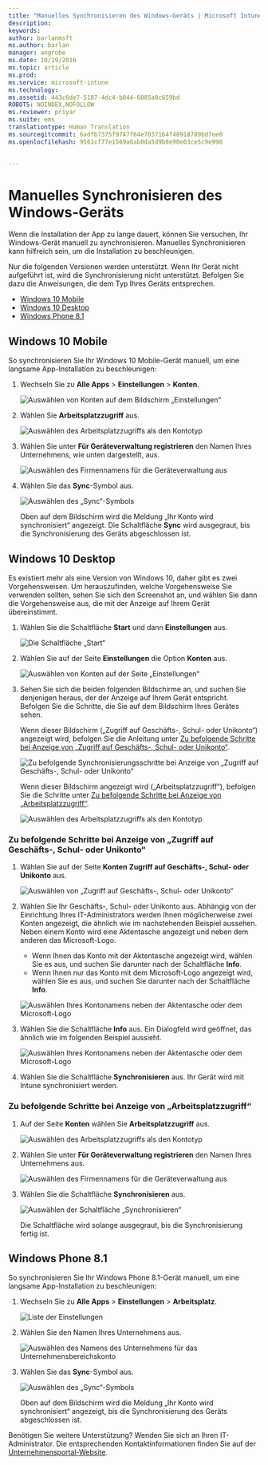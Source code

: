 ```yaml
---
title: "Manuelles Synchronisieren des Windows-Geräts | Microsoft Intune"
description: 
keywords: 
author: barlanmsft
ms.author: barlan
manager: angrobe
ms.date: 10/19/2016
ms.topic: article
ms.prod: 
ms.service: microsoft-intune
ms.technology: 
ms.assetid: 443c6de7-5187-4dc4-b844-6085a0c659bd
ROBOTS: NOINDEX,NOFOLLOW
ms.reviewer: priyar
ms.suite: ems
translationtype: Human Translation
ms.sourcegitcommit: 6adfb7375f9747f64e7037164f48918789bd7ee0
ms.openlocfilehash: 9561cf77e1569a6ab0da5d9b8e90e03ce5c9e998


---
```



# <a name="sync-your-windows-device-manually"></a>Manuelles Synchronisieren des Windows-Geräts
Wenn die Installation der App zu lange dauert, können Sie versuchen, Ihr Windows-Gerät manuell zu synchronisieren. Manuelles Synchronisieren kann hilfreich sein, um die Installation zu beschleunigen.

Nur die folgenden Versionen werden unterstützt. Wenn Ihr Gerät nicht aufgeführt ist, wird die Synchronisierung nicht unterstützt. Befolgen Sie dazu die Anweisungen, die dem Typ Ihres Geräts entsprechen.

* [Windows 10 Mobile](#windows-10-mobile)
* [Windows 10 Desktop](#windows-10-desktop)
* [Windows Phone 8.1](#windows-phone-81)


## <a name="windows-10-mobile"></a>Windows 10 Mobile
So synchronisieren Sie Ihr Windows 10 Mobile-Gerät manuell, um eine langsame App-Installation zu beschleunigen:

1. Wechseln Sie zu **Alle Apps** > **Einstellungen** > **Konten**.

    ![Auswählen von Konten auf dem Bildschirm „Einstellungen“](./media/win10m-sync-1-settings-accounts.png)

2. Wählen Sie **Arbeitsplatzzugriff** aus.

    ![Auswählen des Arbeitsplatzzugriffs als den Kontotyp](./media/win10m-sync-2-work-access.png)

3. Wählen Sie unter **Für Geräteverwaltung registrieren** den Namen Ihres Unternehmens, wie unten dargestellt, aus.

    ![Auswählen des Firmennamens für die Geräteverwaltung aus](./media/win10m-sync-3-tap-comp-name.png)

4. Wählen Sie das **Sync**-Symbol aus.

    ![Auswählen des „Sync“-Symbols](./media/win10m-sync-4-tap-sync.png)

    Oben auf dem Bildschirm wird die Meldung „Ihr Konto wird synchronisiert“ angezeigt. Die Schaltfläche **Sync** wird ausgegraut, bis die Synchronisierung des Geräts abgeschlossen ist.

## <a name="windows-10-desktop"></a>Windows 10 Desktop
Es existiert mehr als eine Version von Windows 10, daher gibt es zwei Vorgehensweisen. Um herauszufinden, welche Vorgehensweise Sie verwenden sollten, sehen Sie sich den Screenshot an, und wählen Sie dann die Vorgehensweise aus, die mit der Anzeige auf Ihrem Gerät übereinstimmt.

1. Wählen Sie die Schaltfläche **Start** und dann **Einstellungen** aus.

    ![Die Schaltfläche „Start“](./media/win10pc-sync-1-start-button.png)

2. Wählen Sie auf der Seite **Einstellungen** die Option **Konten** aus.

    ![Auswählen von Konten auf der Seite „Einstellungen“](./media/win10pc-sync-2-settings-accounts.png)

3. Sehen Sie sich die beiden folgenden Bildschirme an, und suchen Sie denjenigen heraus, der der Anzeige auf Ihrem Gerät entspricht. Befolgen Sie die Schritte, die Sie auf dem Bildschirm Ihres Gerätes sehen.

    Wenn dieser Bildschirm („Zugriff auf Geschäfts-, Schul- oder Unikonto“) angezeigt wird, befolgen Sie die Anleitung unter [Zu befolgende Schritte bei Anzeige von „Zugriff auf Geschäfts-, Schul- oder Unikonto“](#steps-to-follow-if-you-see-access-work-or-school).

    ![Zu befolgende Synchronisierungsschritte bei Anzeige von „Zugriff auf Geschäfts-, Schul- oder Unikonto“](./media/w10-enroll-rs1-connect-to-work-or-school.png)

    Wenn dieser Bildschirm angezeigt wird („Arbeitsplatzzugriff“), befolgen Sie die Schritte unter [Zu befolgende Schritte bei Anzeige von „Arbeitsplatzzugriff“](#steps-to-follow-if-you-see-your-account).

    ![Auswählen des Arbeitsplatzzugriffs als den Kontotyp](./media/win10pc-sync-3-work-access.png)

### <a name="steps-to-follow-if-you-see-access-work-or-school"></a>Zu befolgende Schritte bei Anzeige von „Zugriff auf Geschäfts-, Schul- oder Unikonto“

1. Wählen Sie auf der Seite **Konten** **Zugriff auf Geschäfts-, Schul- oder Unikonto** aus.

    ![Auswählen von „Zugriff auf Geschäfts-, Schul- oder Unikonto“](./media/w10-enroll-rs1-connect-to-work-or-school.png)

2. Wählen Sie Ihr Geschäfts-, Schul- oder Unikonto aus. Abhängig von der Einrichtung Ihres IT-Administrators werden Ihnen möglicherweise zwei Konten angezeigt, die ähnlich wie im nachstehenden Beispiel aussehen. Neben einem Konto wird eine Aktentasche angezeigt und neben dem anderen das Microsoft-Logo.

    - Wenn Ihnen das Konto mit der Aktentasche angezeigt wird, wählen Sie es aus, und suchen Sie darunter nach der Schaltfläche **Info**.
    - Wenn Ihnen nur das Konto mit dem Microsoft-Logo angezeigt wird, wählen Sie es aus, und suchen Sie darunter nach der Schaltfläche **Info**.

    ![Auswählen Ihres Kontonamens neben der Aktentasche oder dem Microsoft-Logo](./media/win10pc-rs1-sync-info-button.png)

3. Wählen Sie die Schaltfläche **Info** aus. Ein Dialogfeld wird geöffnet, das ähnlich wie im folgenden Beispiel aussieht.

    ![Auswählen Ihres Kontonamens neben der Aktentasche oder dem Microsoft-Logo](./media/win10pc-rs1-sync-button.png)

4. Wählen Sie die Schaltfläche **Synchronisieren** aus. Ihr Gerät wird mit Intune synchronisiert werden.

### <a name="steps-to-follow-if-you-see-work-access"></a>Zu befolgende Schritte bei Anzeige von „Arbeitsplatzzugriff“

1. Auf der Seite **Konten** wählen Sie **Arbeitsplatzzugriff** aus.

    ![Auswählen des Arbeitsplatzzugriffs als den Kontotyp](./media/win10pc-sync-3-work-access.png)

2. Wählen Sie unter **Für Geräteverwaltung registrieren** den Namen Ihres Unternehmens aus.

    ![Auswählen des Firmennamens für die Geräteverwaltung aus](./media/win10pc-sync-4-tap-com-name.png)

3. Wählen Sie die Schaltfläche **Synchronisieren** aus.

    ![Auswählen der Schaltfläche „Synchronisieren“](./media/win10pc-sync-5-tap-sync.png)

   Die Schaltfläche wird solange ausgegraut, bis die Synchronisierung fertig ist.

## <a name="windows-phone-81"></a>Windows Phone 8.1
So synchronisieren Sie Ihr Windows Phone 8.1-Gerät manuell, um eine langsame App-Installation zu beschleunigen:

1. Wechseln Sie zu **Alle Apps** > **Einstellungen** > **Arbeitsplatz**.

    ![Liste der Einstellungen](./media/wp81-1-sync-settings-workplace.png)

2. Wählen Sie den Namen Ihres Unternehmens aus.

    ![Auswählen des Namens des Unternehmens für das Unternehmensbereichskonto](./media/wp81-2-sync-tap-compname.png)

3. Wählen Sie das **Sync**-Symbol aus.

    ![Auswählen des „Sync“-Symbols](./media/wp81-3-sync-tap-sync-button.png)

   Oben auf dem Bildschirm wird die Meldung „Ihr Konto wird synchronisiert“ angezeigt, bis die Synchronisierung des Geräts abgeschlossen ist.

Benötigen Sie weitere Unterstützung? Wenden Sie sich an Ihren IT-Administrator. Die entsprechenden Kontaktinformationen finden Sie auf der [Unternehmensportal-Website](http://portal.manage.microsoft.com).



<!--HONumber=Dec16_HO2-->


